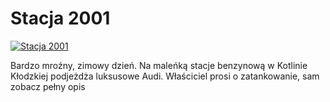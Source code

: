 Stacja 2001 
=============
[![Stacja 2001 ](http://vidos.pl/images/player.gif)](http://vidos.pl/stacja-2001)

 Bardzo mroźny, zimowy dzień. Na maleńką stacje benzynową w Kotlinie Kłodzkiej podjeżdża luksusowe Audi. Właściciel prosi o zatankowanie, sam zobacz pełny opis
